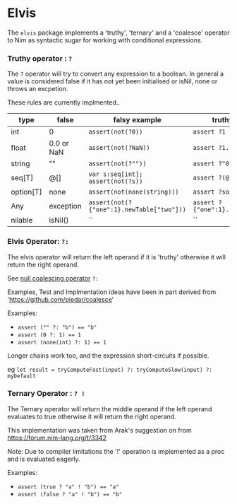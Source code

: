 # Elvis

The `elvis` package implements a 'truthy', 'ternary' and a 'coalesce' operator to Nim as syntactic sugar for working with conditional expressions. 

### Truthy operator : `?`

The `?` operator will try to convert any expression to a boolean. In general a value is considered false if it has not yet been initialised or isNil, none or throws an excpetion. 

These rules are currently implmented..

| type   | false |  falsy example  | truthy example 
|--------|-------|----------|---------------
| int    | 0     | `assert(not(?0))` | `assert ?1`  
| float  | 0.0 or NaN   | `assert(not(?NaN))` | `assert ?1.1`
| string | ""    | `assert(not(?""))` | `assert ?"0"`
| seq[T] | @[]   | `var s:seq[int]; assert(not(?s))` | `assert ?(@[0])`
| option[T] | none   | `assert(not(none(string)))` | `assert ?some("")`
| Any    | exception   | `assert(not(?{"one":1}.newTable["two"]))` | `assert ?{"one":1}.newTable["one"]`
| nilable | isNil()   | `` | ``


### Elvis Operator: `?:`

The elvis operator will return the left operand if it is 'truthy' otherwise it will return the right operand.

See [null coalescing operator](https://en.wikipedia.org/wiki/Null_coalescing_operator) `?:` 

Examples, Test and Implmentation ideas have been in part derived from 'https://github.com/piedar/coalesce'

Examples:
  - `assert ("" ?: "b") == "b"`
  - `assert (0 ?: 1) == 1`
  - `assert (none(int) ?: 1) == 1`

Longer chains work too, and the expression short-circuits if possible.

  eg `let result = tryComputeFast(input) ?: tryComputeSlow(input) ?: myDefault`

### Ternary Operator : `? !`

The Ternary operator will return the  middle operand if the left operand evaluates to true otherwise it will return the right operand.

This implementation was taken from Arak's suggestion on from https://forum.nim-lang.org/t/3342

Note: Due to compiler limitations the '!' operation is implemented as a proc and is evaluated eagerly. 

Examples:
- `assert (true ? "a" ! "b") == "a"`
- `assert (false ? "a" ! "b") == "b"`
